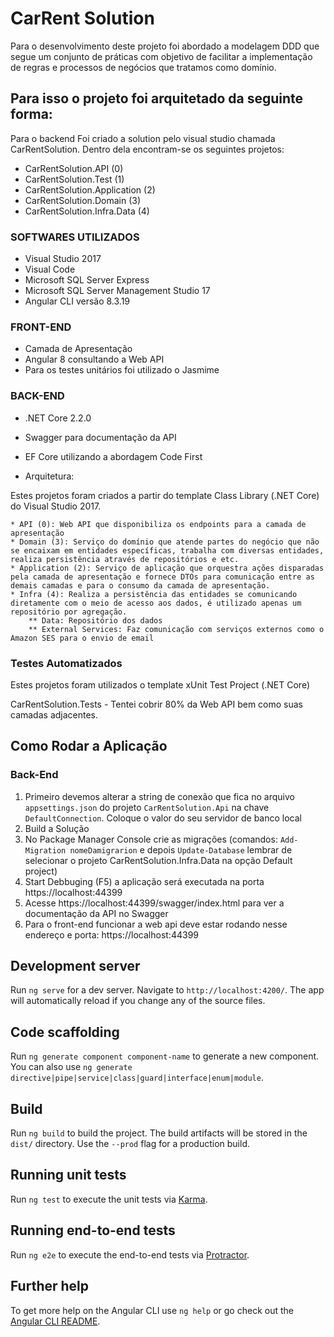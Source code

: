 # CarRent Solution

Para o desenvolvimento deste projeto foi abordado a modelagem DDD que segue um conjunto de práticas com
objetivo de facilitar a implementação de regras e processos de negócios que tratamos como domínio.

## Para isso o projeto foi arquitetado da seguinte forma:

Para o backend Foi criado a solution pelo visual studio chamada CarRentSolution. Dentro dela encontram-se os seguintes projetos:

- CarRentSolution.API (0)
- CarRentSolution.Test (1)
- CarRentSolution.Application (2)
- CarRentSolution.Domain (3)
- CarRentSolution.Infra.Data (4)

### SOFTWARES UTILIZADOS

- Visual Studio 2017
- Visual Code
- Microsoft SQL Server Express
- Microsoft SQL Server Management Studio 17
- Angular CLI versão 8.3.19

### FRONT-END

- Camada de Apresentação
- Angular 8 consultando a Web API
- Para os testes unitários foi utilizado o Jasmime

### BACK-END

- .NET Core 2.2.0
- Swagger para documentação da API
- EF Core utilizando a abordagem Code First

- Arquitetura:

Estes projetos foram criados a partir do template Class Library (.NET Core) do Visual Studio 2017.
	
	* API (0): Web API que disponibiliza os endpoints para a camada de apresentação
	* Domain (3): Serviço do domínio que atende partes do negócio que não se encaixam em entidades específicas, trabalha com diversas entidades, realiza persistência através de repositórios e etc.
	* Application (2): Serviço de aplicação que orquestra ações disparadas pela camada de apresentação e fornece DTOs para comunicação entre as demais camadas e para o consumo da camada de apresentação.
	* Infra (4): Realiza a persistência das entidades se comunicando diretamente com o meio de acesso aos dados, é utilizado apenas um repositório por agregação.
		** Data: Repositório dos dados
		** External Services: Faz comunicação com serviços externos como o Amazon SES para o envio de email
	
### Testes Automatizados

Estes projetos foram utilizados o template xUnit Test Project (.NET Core)

CarRentSolution.Tests - Tentei cobrir 80% da Web API bem como suas camadas adjacentes.

## Como Rodar a Aplicação

### Back-End 

1. Primeiro devemos alterar a string de conexão que fica no arquivo `appsettings.json` do projeto `CarRentSolution.Api` na chave `DefaultConnection`.
Coloque o valor do seu servidor de banco local
2. Build a Solução
3. No Package Manager Console crie as migrações (comandos: `Add-Migration nomeDamigrarion` e depois `Update-Database` lembrar de selecionar o projeto CarRentSolution.Infra.Data na opção Default project)
4. Start Debbuging (F5) a aplicação será executada na porta https://localhost:44399
5. Acesse https://localhost:44399/swagger/index.html para ver a documentação da API no Swagger
6. Para o front-end funcionar a web api deve estar rodando nesse endereço e porta: https://localhost:44399

## Development server

Run `ng serve` for a dev server. Navigate to `http://localhost:4200/`. The app will automatically reload if you change any of the source files.

## Code scaffolding

Run `ng generate component component-name` to generate a new component. You can also use `ng generate directive|pipe|service|class|guard|interface|enum|module`.

## Build

Run `ng build` to build the project. The build artifacts will be stored in the `dist/` directory. Use the `--prod` flag for a production build.

## Running unit tests

Run `ng test` to execute the unit tests via [Karma](https://karma-runner.github.io).

## Running end-to-end tests

Run `ng e2e` to execute the end-to-end tests via [Protractor](http://www.protractortest.org/).

## Further help

To get more help on the Angular CLI use `ng help` or go check out the [Angular CLI README](https://github.com/angular/angular-cli/blob/master/README.md).
